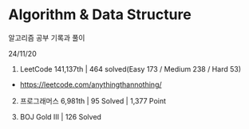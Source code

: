 # Algorithm & Data Structure

알고리즘 공부 기록과 풀이

24/11/20

1. LeetCode 141,137th | 464 solved(Easy 173 / Medium 238 / Hard 53)
- https://leetcode.com/anythingthannothing/

2. 프로그래머스 6,981th | 95 Solved | 1,377 Point

3. BOJ Gold III | 126 Solved
